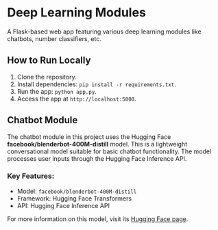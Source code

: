 # Deep Learning Modules
A Flask-based web app featuring various deep learning modules like chatbots, number classifiers, etc.

## How to Run Locally
1. Clone the repository.
2. Install dependencies: `pip install -r requirements.txt`.
3. Run the app: `python app.py`.
4. Access the app at `http://localhost:5000`.

## Chatbot Module

The chatbot module in this project uses the Hugging Face **facebook/blenderbot-400M-distill** model. This is a lightweight conversational model suitable for basic chatbot functionality. The model processes user inputs through the Hugging Face Inference API.

### Key Features:
- Model: `facebook/blenderbot-400M-distill`
- Framework: Hugging Face Transformers
- API: Hugging Face Inference API

For more information on this model, visit its [Hugging Face page](https://huggingface.co/facebook/blenderbot-400M-distill).

